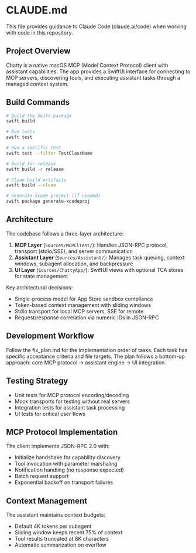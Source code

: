 # CLAUDE.md

This file provides guidance to Claude Code (claude.ai/code) when working with code in this repository.

## Project Overview

Chatty is a native macOS MCP (Model Context Protocol) client with assistant capabilities. The app provides a SwiftUI interface for connecting to MCP servers, discovering tools, and executing assistant tasks through a managed context system.

## Build Commands

```bash
# Build the Swift package
swift build

# Run tests
swift test

# Run a specific test
swift test --filter TestClassName

# Build for release
swift build -c release

# Clean build artifacts
swift build --clean

# Generate Xcode project (if needed)
swift package generate-xcodeproj
```

## Architecture

The codebase follows a three-layer architecture:

1. **MCP Layer** (`Sources/MCPClient/`): Handles JSON-RPC protocol, transport (stdio/SSE), and server communication
2. **Assistant Layer** (`Sources/Assistant/`): Manages task queuing, context windows, subagent allocation, and backpressure
3. **UI Layer** (`Sources/ChattyApp/`): SwiftUI views with optional TCA stores for state management

Key architectural decisions:
- Single-process model for App Store sandbox compliance
- Token-based context management with sliding windows
- Stdio transport for local MCP servers, SSE for remote
- Request/response correlation via numeric IDs in JSON-RPC

## Development Workflow

Follow the fix_plan.md for the implementation order of tasks. Each task has specific acceptance criteria and file targets. The plan follows a bottom-up approach: core MCP protocol → assistant engine → UI integration.

## Testing Strategy

- Unit tests for MCP protocol encoding/decoding
- Mock transports for testing without real servers
- Integration tests for assistant task processing
- UI tests for critical user flows

## MCP Protocol Implementation

The client implements JSON-RPC 2.0 with:
- Initialize handshake for capability discovery
- Tool invocation with parameter marshaling
- Notification handling (no response expected)
- Batch request support
- Exponential backoff on transport failures

## Context Management

The assistant maintains context budgets:
- Default 4K tokens per subagent
- Sliding window keeps recent 75% of context
- Tool results truncated at 8K characters
- Automatic summarization on overflow